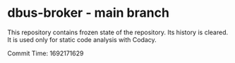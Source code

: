 # dbus-broker - main branch

This repository contains frozen state of the repository.
Its history is cleared. It is used only for static code
analysis with Codacy.

Commit Time: 1692171629